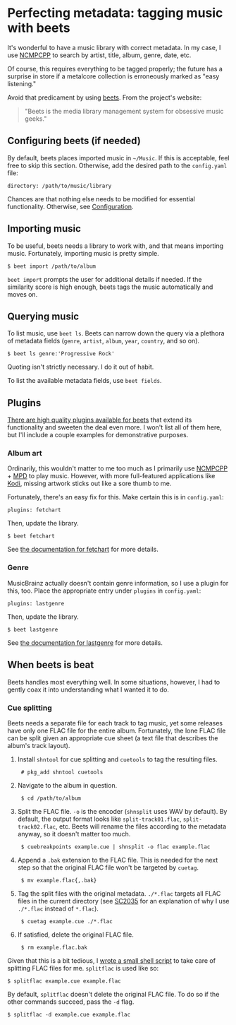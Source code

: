 # Perfecting metadata: tagging music with beets

It's wonderful to have a music library with correct metadata. In my
case, I use [NCMPCPP](https://rybczak.net/ncmpcpp/ "NCurses Music Player
C++") to search by artist, title, album, genre, date, etc.

Of course, this requires everything to be tagged properly; the future
has a surprise in store if a metalcore collection is erroneously marked
as "easy listening."

Avoid that predicament by using [beets](https://beets.io/). From the
project's website:
>"Beets is the media library management system for obsessive music geeks."

## Configuring beets (if needed)

By default, beets places imported music in `~/Music`. If this is
acceptable, feel free to skip this section. Otherwise, add the desired
path to the `config.yaml` file:

    directory: /path/to/music/library

Chances are that nothing else needs to be modified for essential
functionality. Otherwise, see
[Configuration](https://beets.readthedocs.io/en/stable/reference/config.html).

## Importing music

To be useful, beets needs a library to work with, and that means
importing music. Fortunately, importing music is pretty simple.

    $ beet import /path/to/album

`beet import` prompts the user for additional details if needed. If the
similarity score is high enough, beets tags the music automatically and
moves on.

## Querying music

To list music, use `beet ls`. Beets can narrow down the query via a
plethora of metadata fields (`genre`, `artist`, `album`, `year`,
`country`, and so on).

    $ beet ls genre:'Progressive Rock'

Quoting isn't strictly necessary. I do it out of habit.

To list the available metadata fields, use `beet fields`.

## Plugins

[There are high quality plugins available for
beets](https://beets.readthedocs.io/en/stable/plugins/) that extend its
functionality and sweeten the deal even more. I won't list all of them
here, but I'll include a couple examples for demonstrative purposes.

### Album art

Ordinarily, this wouldn't matter to me too much as I primarily use
[NCMPCPP](https://rybczak.net/ncmpcpp/ "NCurses Music Player C++") +
[MPD](https://www.musicpd.org/ "Music Player Daemon") to play music.
However, with more full-featured applications like
[Kodi](https://kodi.tv/), missing artwork sticks out like a sore thumb
to me.

Fortunately, there's an easy fix for this. Make certain this is in
`config.yaml`:

    plugins: fetchart

Then, update the library.

    $ beet fetchart

See [the documentation for
fetchart](https://beets.readthedocs.io/en/stable/plugins/fetchart.html)
for more details.

### Genre

MusicBrainz actually doesn't contain genre information, so I use a
plugin for this, too. Place the appropriate entry under `plugins` in
`config.yaml`:

    plugins: lastgenre

Then, update the library.

    $ beet lastgenre

See [the documentation for
lastgenre](https://beets.readthedocs.io/en/stable/plugins/lastgenre.html)
for more details.

## When beets is beat

Beets handles most everything well. In some situations, however, I had
to gently coax it into understanding what I wanted it to do.

### Cue splitting

Beets needs a separate file for each track to tag music, yet some
releases have only one FLAC file for the entire album.  Fortunately, the
lone FLAC file can be split given an appropriate cue sheet (a text file
that describes the album's track layout).

1. Install `shntool` for cue splitting and `cuetools` to tag the
   resulting files.

        # pkg_add shntool cuetools

1. Navigate to the album in question.

        $ cd /path/to/album

1. Split the FLAC file. `-o` is the encoder (`shnsplit` uses WAV by
   default). By default, the output format looks like
   `split-track01.flac`, `split-track02.flac`, etc. Beets will rename
   the files according to the metadata anyway, so it doesn't matter too
   much.

        $ cuebreakpoints example.cue | shnsplit -o flac example.flac

1. Append a `.bak` extension to the FLAC file. This is needed for the
   next step so that the original FLAC file won't be targeted by
   `cuetag`.

        $ mv example.flac{,.bak}

1. Tag the split files with the original metadata. `./*.flac` targets
   all FLAC files in the current directory (see
   [SC2035](https://github.com/koalaman/shellcheck/wiki/SC2035) for an
   explanation of why I use `./*.flac` instead of `*.flac`).

        $ cuetag example.cue ./*.flac

1. If satisfied, delete the original FLAC file.

        $ rm example.flac.bak

Given that this is a bit tedious, I [wrote a small shell
script](/src/dotfiles/file/.local/bin/splitflac.html) to take care of
splitting FLAC files for me. `splitflac` is used like so:

    $ splitflac example.cue example.flac

By default, `splitflac` doesn't delete the original FLAC file. To do so
if the other commands succeed, pass the `-d` flag.

    $ splitflac -d example.cue example.flac
